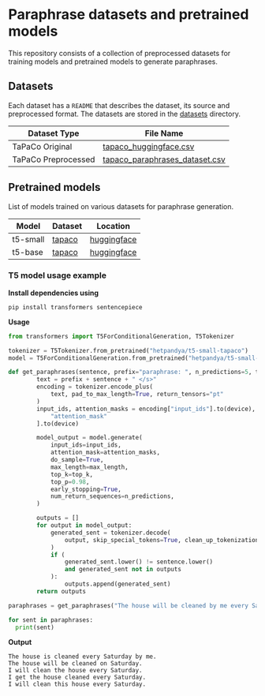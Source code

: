 # Paraphrase datasets and pretrained models
This repository consists of a collection of preprocessed datasets for training models and pretrained models to generate paraphrases.

## Datasets
Each dataset has a `README` that describes the dataset, its source and preprocessed format. The datasets are stored in the [datasets](https://github.com/hetpandya/paraphrase-datasets-pretrained-models/tree/main/datasets) directory.

Dataset Type| File Name
--- | ---
TaPaCo Original|  [tapaco_huggingface.csv](https://github.com/hetpandya/paraphrase-datasets-pretrained-models/blob/main/datasets/tapaco/tapaco_huggingface.csv)
TaPaCo Preprocessed|  [tapaco_paraphrases_dataset.csv](https://github.com/hetpandya/paraphrase-datasets-pretrained-models/blob/main/datasets/tapaco/tapaco_paraphrases_dataset.csv)

## Pretrained models
List of models trained on various datasets for paraphrase generation.

Model| Dataset | Location
--- | --- | --- |
t5-small| [tapaco](https://github.com/hetpandya/paraphrase-datasets-pretrained-models/tree/main/datasets/tapaco) | [huggingface](https://huggingface.co/hetpandya/t5-small-tapaco)
t5-base| [tapaco](https://github.com/hetpandya/paraphrase-datasets-pretrained-models/tree/main/datasets/tapaco) | [huggingface](https://huggingface.co/hetpandya/t5-base-tapaco)

### T5 model usage example

**Install dependencies using**

```
pip install transformers sentencepiece
```

**Usage**

```python
from transformers import T5ForConditionalGeneration, T5Tokenizer

tokenizer = T5Tokenizer.from_pretrained("hetpandya/t5-small-tapaco")
model = T5ForConditionalGeneration.from_pretrained("hetpandya/t5-small-tapaco")

def get_paraphrases(sentence, prefix="paraphrase: ", n_predictions=5, top_k=120, max_length=256,device="cpu"):
        text = prefix + sentence + " </s>"
        encoding = tokenizer.encode_plus(
            text, pad_to_max_length=True, return_tensors="pt"
        )
        input_ids, attention_masks = encoding["input_ids"].to(device), encoding[
            "attention_mask"
        ].to(device)

        model_output = model.generate(
            input_ids=input_ids,
            attention_mask=attention_masks,
            do_sample=True,
            max_length=max_length,
            top_k=top_k,
            top_p=0.98,
            early_stopping=True,
            num_return_sequences=n_predictions,
        )

        outputs = []
        for output in model_output:
            generated_sent = tokenizer.decode(
                output, skip_special_tokens=True, clean_up_tokenization_spaces=True
            )
            if (
                generated_sent.lower() != sentence.lower()
                and generated_sent not in outputs
            ):
                outputs.append(generated_sent)
        return outputs

paraphrases = get_paraphrases("The house will be cleaned by me every Saturday.")

for sent in paraphrases:
  print(sent)
```

**Output**
```
The house is cleaned every Saturday by me.
The house will be cleaned on Saturday.
I will clean the house every Saturday.
I get the house cleaned every Saturday.
I will clean this house every Saturday.
```
